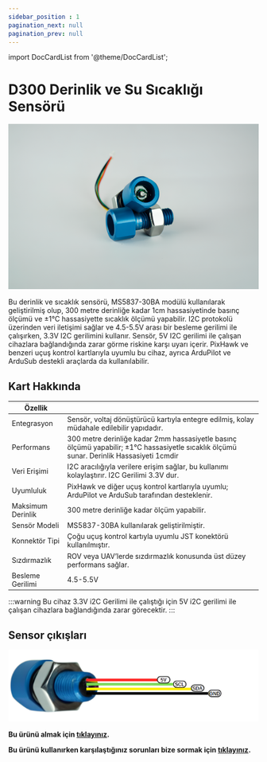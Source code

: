 ```yaml
---
sidebar_position : 1
pagination_next: null
pagination_prev: null
---
```


import DocCardList from '@theme/DocCardList';

# D300 Derinlik ve Su Sıcaklığı Sensörü
 ![basınç sensörü](./image/d300-resim.png)


Bu derinlik ve sıcaklık sensörü, MS5837-30BA modülü kullanılarak geliştirilmiş olup, 300 metre derinliğe kadar 1cm hassasiyetinde basınç ölçümü ve ±1°C hassasiyette sıcaklık ölçümü yapabilir. I2C protokolü üzerinden veri iletişimi sağlar ve 4.5-5.5V arası bir besleme gerilimi ile çalışırken, 3.3V I2C gerilimini kullanır. Sensör, 5V I2C gerilimi ile çalışan cihazlara bağlandığında zarar görme riskine karşı uyarı içerir. PixHawk ve benzeri uçuş kontrol kartlarıyla uyumlu bu cihaz, ayrıca ArduPilot ve ArduSub destekli araçlarda da kullanılabilir.


## Kart Hakkında

Özellik                  |                                                                                                                                                                                                                                     |
|----------------------------|--------------------------------------------------------------------------------------------------------------------------------------------------------------------------------------------------------------------------------------------|
|Entegrasyon        |Sensör, voltaj dönüştürücü kartıyla entegre edilmiş, kolay müdahale edilebilir yapıdadır.                                                                                                                        |
Performans | 300 metre derinliğe kadar 2mm hassasiyetle basınç ölçümü yapabilir; ±1°C hassasiyetle sıcaklık ölçümü sunar. Derinlik Hassasiyeti 1cmdir|
|Veri Erişimi| I2C aracılığıyla verilere erişim sağlar, bu kullanımı kolaylaştırır. I2C Gerilimi 3.3V dur.|
|Uyumluluk                   |PixHawk ve diğer uçuş kontrol kartlarıyla uyumlu; ArduPilot ve ArduSub tarafından desteklenir.|
|Maksimum Derinlik | 300 metre derinliğe kadar ölçüm yapabilir.|
|Sensör Modeli| MS5837-30BA kullanılarak geliştirilmiştir.|
|Konnektör Tipi|Çoğu uçuş kontrol kartıyla uyumlu JST konektörü kullanılmıştır.|
|Sızdırmazlık| ROV veya UAV’lerde sızdırmazlık konusunda üst düzey performans sağlar.|
|Besleme Gerilimi|  4.5-5.5V |

:::warning
Bu cihaz 3.3V i2C Gerilimi ile çalıştığı için 5V i2C gerilimi ile çalışan cihazlara bağlandığında zarar görecektir.
:::

## Sensor çıkışları

![Sensor Çıkışları](./image/d300.png)




**Bu ürünü almak için [tıklayınız](https://degzrobotics.com/product/derinlik-ve-sicaklik-sensoru/).** 

**Bu ürünü kullanırken karşılaştığınız  sorunları  bize sormak için  [tıklayınız](https://forum.degzrobotics.com/).**  